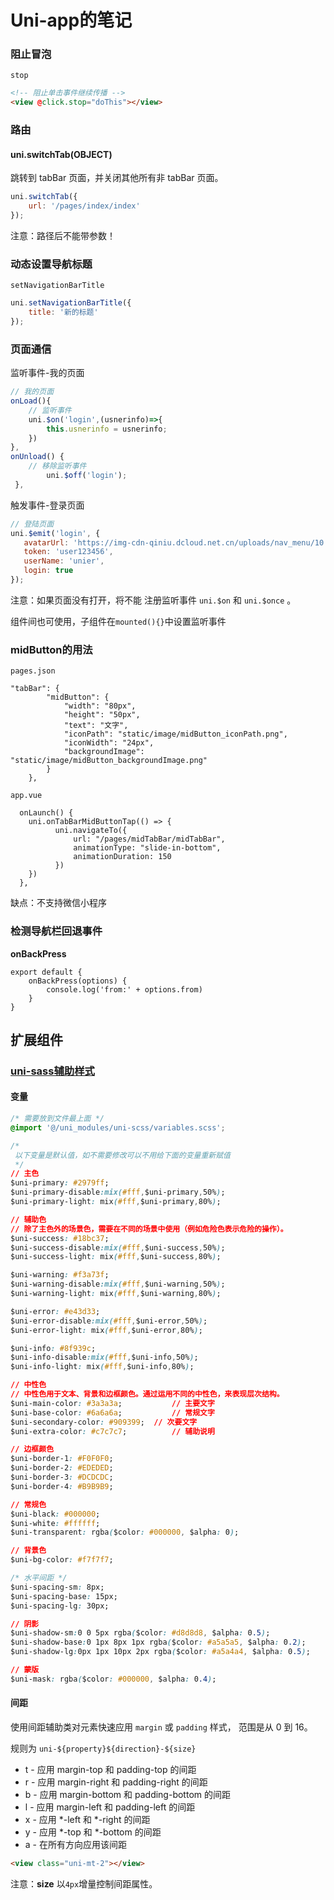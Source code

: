# Uni-app的笔记

### 阻止冒泡

`stop`

```html
<!-- 阻止单击事件继续传播 -->
<view @click.stop="doThis"></view>
```

### 路由

#### uni.switchTab(OBJECT)

跳转到 tabBar 页面，并关闭其他所有非 tabBar 页面。

```js
uni.switchTab({
	url: '/pages/index/index'
});
```

注意：路径后不能带参数！

### 动态设置导航标题

`setNavigationBarTitle`

```js
uni.setNavigationBarTitle({
	title: '新的标题'
});
```

### 页面通信

监听事件-我的页面

```js
// 我的页面  
onLoad(){  
    // 监听事件  
    uni.$on('login',(usnerinfo)=>{  
        this.usnerinfo = usnerinfo;  
    })  
},  
onUnload() {  
    // 移除监听事件  
        uni.$off('login');  
 },
```

触发事件-登录页面

```js
// 登陆页面  
uni.$emit('login', {  
   avatarUrl: 'https://img-cdn-qiniu.dcloud.net.cn/uploads/nav_menu/10.jpg',  
   token: 'user123456',  
   userName: 'unier',  
   login: true  
});
```

注意：如果页面没有打开，将不能 注册监听事件 `uni.$on` 和 `uni.$once` 。  

组件间也可使用，子组件在`mounted(){}`中设置监听事件

### midButton的用法

`pages.json`

```
"tabBar": {
		"midButton": {
			"width": "80px",
			"height": "50px",
			"text": "文字",
			"iconPath": "static/image/midButton_iconPath.png",
			"iconWidth": "24px",
			"backgroundImage": "static/image/midButton_backgroundImage.png"
		}
	},
```

`app.vue`

```
  onLaunch() {
    uni.onTabBarMidButtonTap(() => {
          uni.navigateTo({
              url: "/pages/midTabBar/midTabBar",
              animationType: "slide-in-bottom",
              animationDuration: 150
          })
    })
  },
```

缺点：不支持微信小程序

### 检测导航栏回退事件

**onBackPress**

```vue
export default {
	onBackPress(options) {
		console.log('from:' + options.from)
	}
}
```



## 扩展组件

### [uni-sass辅助样式](https://uniapp.dcloud.net.cn/component/uniui/uni-sass.html)

#### 变量

```css
/* 需要放到文件最上面 */
@import '@/uni_modules/uni-scss/variables.scss';

/*
 以下变量是默认值，如不需要修改可以不用给下面的变量重新赋值
 */
// 主色
$uni-primary: #2979ff;
$uni-primary-disable:mix(#fff,$uni-primary,50%);
$uni-primary-light: mix(#fff,$uni-primary,80%);

// 辅助色
// 除了主色外的场景色，需要在不同的场景中使用（例如危险色表示危险的操作）。
$uni-success: #18bc37;
$uni-success-disable:mix(#fff,$uni-success,50%);
$uni-success-light: mix(#fff,$uni-success,80%);

$uni-warning: #f3a73f;
$uni-warning-disable:mix(#fff,$uni-warning,50%);
$uni-warning-light: mix(#fff,$uni-warning,80%);

$uni-error: #e43d33;
$uni-error-disable:mix(#fff,$uni-error,50%);
$uni-error-light: mix(#fff,$uni-error,80%);

$uni-info: #8f939c;
$uni-info-disable:mix(#fff,$uni-info,50%);
$uni-info-light: mix(#fff,$uni-info,80%);

// 中性色
// 中性色用于文本、背景和边框颜色。通过运用不同的中性色，来表现层次结构。
$uni-main-color: #3a3a3a; 			// 主要文字
$uni-base-color: #6a6a6a;			// 常规文字
$uni-secondary-color: #909399;	// 次要文字
$uni-extra-color: #c7c7c7;			// 辅助说明

// 边框颜色
$uni-border-1: #F0F0F0;
$uni-border-2: #EDEDED;
$uni-border-3: #DCDCDC;
$uni-border-4: #B9B9B9;

// 常规色
$uni-black: #000000;
$uni-white: #ffffff;
$uni-transparent: rgba($color: #000000, $alpha: 0);

// 背景色
$uni-bg-color: #f7f7f7;

/* 水平间距 */
$uni-spacing-sm: 8px;
$uni-spacing-base: 15px;
$uni-spacing-lg: 30px;

// 阴影
$uni-shadow-sm:0 0 5px rgba($color: #d8d8d8, $alpha: 0.5);
$uni-shadow-base:0 1px 8px 1px rgba($color: #a5a5a5, $alpha: 0.2);
$uni-shadow-lg:0px 1px 10px 2px rgba($color: #a5a4a4, $alpha: 0.5);

// 蒙版
$uni-mask: rgba($color: #000000, $alpha: 0.4);
```

#### 间距

使用间距辅助类对元素快速应用 `margin` 或 `padding` 样式， 范围是从 0 到 16。

规则为 `uni-${property}${direction}-${size}`

- t - 应用 margin-top 和 padding-top 的间距
- r - 应用 margin-right 和 padding-right 的间距
- b - 应用 margin-bottom 和 padding-bottom 的间距
- l - 应用 margin-left 和 padding-left 的间距
- x - 应用 *-left 和 *-right 的间距
- y - 应用 *-top 和 *-bottom 的间距
- a - 在所有方向应用该间距

```html
<view class="uni-mt-2"></view>
```

注意：**size** 以`4px`增量控制间距属性。